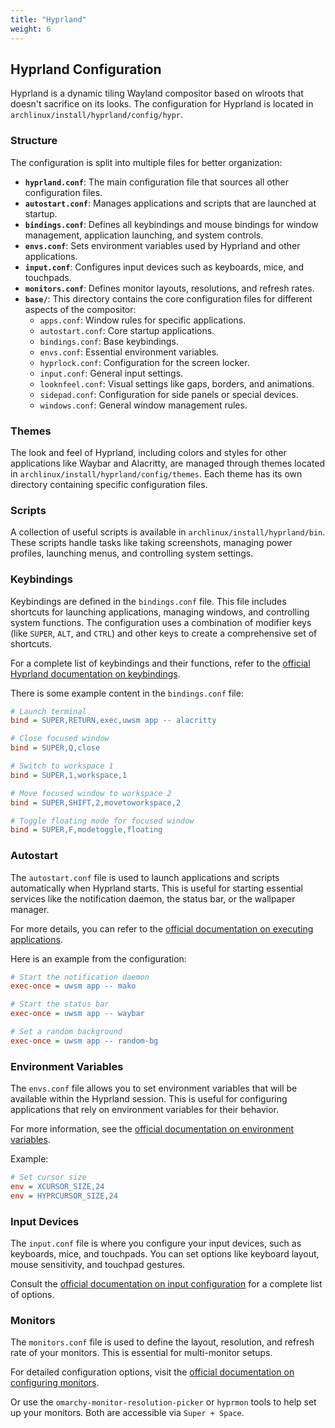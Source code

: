 ```yaml
---
title: "Hyprland"
weight: 6
---
```


## Hyprland Configuration

Hyprland is a dynamic tiling Wayland compositor based on wlroots that doesn't sacrifice on its looks. The configuration for Hyprland is located in `archlinux/install/hyprland/config/hypr`.

### Structure

The configuration is split into multiple files for better organization:

- **`hyprland.conf`**: The main configuration file that sources all other configuration files.
- **`autostart.conf`**: Manages applications and scripts that are launched at startup.
- **`bindings.conf`**: Defines all keybindings and mouse bindings for window management, application launching, and system controls.
- **`envs.conf`**: Sets environment variables used by Hyprland and other applications.
- **`input.conf`**: Configures input devices such as keyboards, mice, and touchpads.
- **`monitors.conf`**: Defines monitor layouts, resolutions, and refresh rates.
- **`base/`**: This directory contains the core configuration files for different aspects of the compositor:
  - `apps.conf`: Window rules for specific applications.
  - `autostart.conf`: Core startup applications.
  - `bindings.conf`: Base keybindings.
  - `envs.conf`: Essential environment variables.
  - `hyprlock.conf`: Configuration for the screen locker.
  - `input.conf`: General input settings.
  - `looknfeel.conf`: Visual settings like gaps, borders, and animations.
  - `sidepad.conf`: Configuration for side panels or special devices.
  - `windows.conf`: General window management rules.

### Themes

The look and feel of Hyprland, including colors and styles for other applications like Waybar and Alacritty, are managed through themes located in `archlinux/install/hyprland/config/themes`. Each theme has its own directory containing specific configuration files.

### Scripts

A collection of useful scripts is available in `archlinux/install/hyprland/bin`. These scripts handle tasks like taking screenshots, managing power profiles, launching menus, and controlling system settings.

### Keybindings

Keybindings are defined in the `bindings.conf` file. This file includes shortcuts for launching applications, managing windows, and controlling system functions. The configuration uses a combination of modifier keys (like `SUPER`, `ALT`, and `CTRL`) and other keys to create a comprehensive set of shortcuts.

For a complete list of keybindings and their functions, refer to the [official Hyprland documentation on keybindings](https://wiki.hyprland.org/Configuring/Keybindings/).

There is some example content in the `bindings.conf` file:

```ini
# Launch terminal
bind = SUPER,RETURN,exec,uwsm app -- alacritty

# Close focused window
bind = SUPER,Q,close

# Switch to workspace 1
bind = SUPER,1,workspace,1

# Move focused window to workspace 2
bind = SUPER,SHIFT,2,movetoworkspace,2

# Toggle floating mode for focused window
bind = SUPER,F,modetoggle,floating
```

### Autostart

The `autostart.conf` file is used to launch applications and scripts automatically when Hyprland starts. This is useful for starting essential services like the notification daemon, the status bar, or the wallpaper manager.

For more details, you can refer to the [official documentation on executing applications](https://wiki.hyprland.org/Configuring/Executing/).

Here is an example from the configuration:

```ini
# Start the notification daemon
exec-once = uwsm app -- mako

# Start the status bar
exec-once = uwsm app -- waybar

# Set a random background
exec-once = uwsm app -- random-bg
```

### Environment Variables

The `envs.conf` file allows you to set environment variables that will be available within the Hyprland session. This is useful for configuring applications that rely on environment variables for their behavior.

For more information, see the [official documentation on environment variables](https://wiki.hyprland.org/Configuring/Variables/#environment-variables).

Example:

```ini
# Set cursor size
env = XCURSOR_SIZE,24
env = HYPRCURSOR_SIZE,24
```

### Input Devices

The `input.conf` file is where you configure your input devices, such as keyboards, mice, and touchpads. You can set options like keyboard layout, mouse sensitivity, and touchpad gestures.

Consult the [official documentation on input configuration](https://wiki.hyprland.org/Configuring/Variables/#input) for a complete list of options.

### Monitors

The `monitors.conf` file is used to define the layout, resolution, and refresh rate of your monitors. This is essential for multi-monitor setups.

For detailed configuration options, visit the [official documentation on configuring monitors](https://wiki.hyprland.org/Configuring/Monitors/).

Or use the `omarchy-monitor-resolution-picker` or `hyprmon` tools to help set up your monitors. Both are accessible via `Super + Space`.